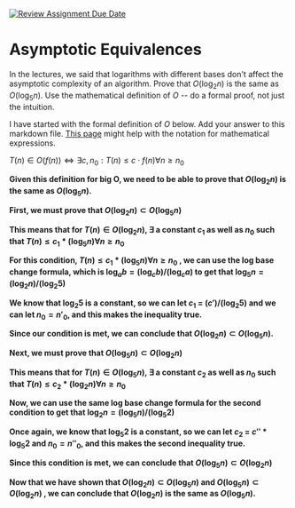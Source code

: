 [![Review Assignment Due Date](https://classroom.github.com/assets/deadline-readme-button-24ddc0f5d75046c5622901739e7c5dd533143b0c8e959d652212380cedb1ea36.svg)](https://classroom.github.com/a/fbkbKZ5N)
# Asymptotic Equivalences

In the lectures, we said that logarithms with different bases don't affect the
asymptotic complexity of an algorithm. Prove that $O(\log_{2} n)$ is the same as
$O(\log_{5} n)$. Use the mathematical definition of $O$ -- do a formal proof,
not just the intuition.

I have started with the formal definition of $O$ below. Add your answer to this
markdown file. [This
page](https://docs.github.com/en/get-started/writing-on-github/working-with-advanced-formatting/writing-mathematical-expressions)
might help with the notation for mathematical expressions.

$T(n) \in O(f(n)) \iff \exists c, n_0: T(n) \leq c \cdot f(n) \forall n \geq n_0$

**Given this definition for big O, we need to be able to prove that $O(\log_{2} n)$ is the same as $O(\log_{5} n)$.**

**First, we must prove that $O(\log_{2} n) \subset O(\log_{5} n)$**

**This means that for $T(n) \in O(\log_{2} n)$, $\exists$ a constant $c_1$ as well as $n_0$ such that $T(n) \leq c_1 * (\log_{5} n) \forall n\geq n_0$**

**For this condition, $T(n) \leq c_1 * (\log_{5} n) \forall n\geq n_0$ , we can use the log base change formula, which is $\log_{a} b = (\log_{c} b)/(\log_{c} a)$ to get that $\log_{5} n = (\log_{2} n)/(\log_{2} 5)$**

**We know that $\log_{2} 5$ is a constant, so we can let $c_1$ = $(c')/(\log_{2} 5)$ and we can let $n_0 = n'_0$, and this makes the inequality true.**

**Since our condition is met, we can conclude that $O(\log_{2} n) \subset O(\log_{5} n)$.**

**Next, we must prove that $O(\log_{5} n) \subset O(\log_{2} n)$**

**This means that for $T(n) \in O(\log_{5} n)$, $\exists$ a constant $c_2$ as well as $n_0$ such that $T(n) \leq c_2 * (\log_{2} n) \forall n\geq n_0$**

**Now, we can use the same log base change formula for the second condition to get that $\log_{2} n = (\log_{5} n)/(\log_{5} 2)$**

**Once again, we know that $\log_{5} 2$ is a constant, so we can let $c_2$ = $c'' * \log_{5} 2$ and $n_0 = n''_0$, and this makes the second inequality true.**

**Since this condition is met, we can conclude that $O(\log_{5} n) \subset O(\log_{2} n)$**

**Now that we have shown that $O(\log_{2} n) \subset O(\log_{5} n)$ and $O(\log_{5} n) \subset O(\log_{2} n)$ , we can conclude that $O(\log_{2} n)$ is the same as $O(\log_{5} n)$.**
